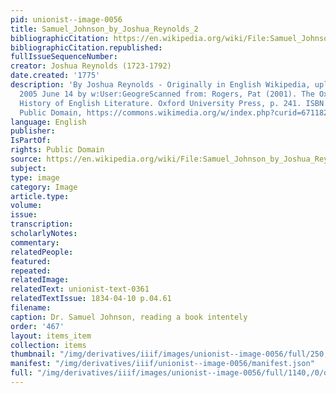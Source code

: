```yaml
---
pid: unionist--image-0056
title: Samuel_Johnson_by_Joshua_Reynolds_2
bibliographicCitation: https://en.wikipedia.org/wiki/File:Samuel_Johnson_by_Joshua_Reynolds_2.png#/media/File:Samuel_Johnson_by_Joshua_Reynolds_2.png
bibliographicCitation.republished: 
fullIssueSequenceNumber: 
creator: Joshua Reynolds (1723-1792)
date.created: '1775'
description: 'By Joshua Reynolds - Originally in English Wikipedia, uploaded 21:07,
  2005 June 14 by w:User:GeogreScanned from: Rogers, Pat (2001). The Oxford Illustrated
  History of English Literature. Oxford University Press, p. 241. ISBN 1435295811,
  Public Domain, https://commons.wikimedia.org/w/index.php?curid=671182'
language: English
publisher: 
IsPartOf: 
rights: Public Domain
source: https://en.wikipedia.org/wiki/File:Samuel_Johnson_by_Joshua_Reynolds_2.png#/media/File:Samuel_Johnson_by_Joshua_Reynolds_2.png
subject: 
type: image
category: Image
article.type: 
volume: 
issue: 
transcription: 
scholarlyNotes: 
commentary: 
relatedPeople: 
featured: 
repeated: 
relatedImage: 
relatedText: unionist-text-0361
relatedTextIssue: 1834-04-10 p.04.61
filename: 
caption: Dr. Samuel Johnson, reading a book intentely
order: '467'
layout: items_item
collection: items
thumbnail: "/img/derivatives/iiif/images/unionist--image-0056/full/250,/0/default.jpg"
manifest: "/img/derivatives/iiif/unionist--image-0056/manifest.json"
full: "/img/derivatives/iiif/images/unionist--image-0056/full/1140,/0/default.jpg"
---
```

